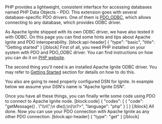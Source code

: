 PHP provides a lightweight, consistent interface for accessing databases named PHP Data Objects   - PDO. This extension goes with several database-specific PDO drivers. One of them is [PDO_ODBC](http://php.net/manual/en/ref.pdo-odbc.php), which allows connecting to any database, which provides ODBC driver.

As Apache Ignite shipped with its own ODBC driver, we have also tested it with ODBC. On this page you can find some hints and tips about Apache Ignite and PDO interoperability.
[block:api-header]
{
  "type": "basic",
  "title": "Getting started"
}
[/block]
First of all, you need PHP installed on your system with PDO and PDO_ODBC driver. You can find instructions on how you can do it on [PHP website](http://php.net).

The second thing you'll need is an installed Apache Ignite ODBC driver. You may refer to [Getting Started](doc:getting-started) section for details on how to do this.

You also are going to need properly configured DSN for Ignite. In example below we assume your DSN's name is "Apache Ignite DSN".

Once you have all these things, you can finally write some code using PDO to connect to Apache Ignite node.
[block:code]
{
  "codes": [
    {
      "code": "<?php\ntry {\n  $dbh = new PDO('odbc:Apache Ignite DSN');\n  \n} catch (PDOException $e) {\n  print \"Error!: \" . $e->getMessage() . \"\\n\";\n  die();\n}\n?>",
      "language": "php"
    }
  ]
}
[/block]
All done. Now you can use your PDO connection with Apache Ignite as any other PDO connection.
[block:api-header]
{
  "type": "get"
}
[/block]